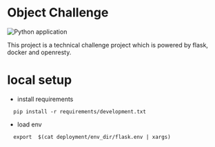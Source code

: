 # Object Challenge

![Python application](https://github.com/mohammadmasoumi/object_challenge/workflows/Python%20application/badge.svg?branch=master)


This project is a technical challenge project which is powered by flask, docker and openresty.

# local setup

  - install requirements
  ```shell script
    pip install -r requirements/development.txt
  ```
  - load env
  ```shell script
    export  $(cat deployment/env_dir/flask.env | xargs)
  ```
